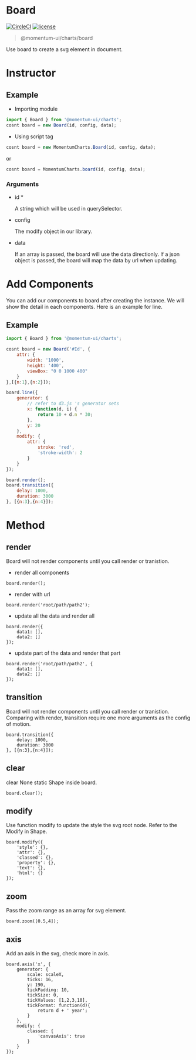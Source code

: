 # Board

[![CircleCI](https://img.shields.io/circleci/project/github/momentum-design/momentum-ui/main.svg)](https://circleci.com/gh/momentum-design/momentum-ui/)
[![license](https://img.shields.io/github/license/momentum-design/momentum-ui.svg?color=blueviolet)](https://github.com/momentum-design/momentum-ui/blob/main/charts/LICENSE)

> @momentum-ui/charts/board

Use board to create a svg element in document. 

# Instructor

## Example

+ Importing module

``` js
import { Board } from '@momentum-ui/charts';
cosnt board = new Board(id, config, data);
```

+ Using script tag

``` js
cosnt board = new MomentumCharts.Board(id, config, data);
```

or

``` js
cosnt board = MomentumCharts.board(id, config, data);
```

### Arguments

+ id *

	A string which will be used in querySelector.

+ config

	The modify object in our library.

+ data

	If an array is passed, the board will use the data directionly.
	If a json object is passed, the board will map the data by url when updating.

# Add Components

You can add our components to board after creating the instance. We will show the detail in each components. Here is an example for line.

## Example

``` js
import { Board } from '@momentum-ui/charts';

cosnt board = new Board('#Id', {
	attr: {
		width: '1000',
		height: '400',
		viewBox: "0 0 1000 400"
	}
},[{n:1},{n:2}]);

board.line({
	generator: {
		// refer to d3.js 's generator sets
		x: function(d, i) {
			return 10 + d.n * 30;
		},
		y: 20
	},
	modify: {
		attr: {
			stroke: 'red',
			'stroke-width': 2
		}
	}
});

board.render();
board.transition({
	delay: 1000,
	duration: 3000
}, [{n:3},{n:4}]);

```

# Method

## render

Board will not render components until you call render or tranistion. 

+ render all components

```
board.render();
```

+ render with url
```
board.render('root/path/path2');
```

+ update all the data and render all

```
board.render({
	data1: [],
	data2: []
});
```

+ update part of the data and render that part

```
board.render('root/path/path2', {
	data1: [],
	data2: []
});
```


## transition

Board will not render components until you call render or tranistion. Comparing with render,  transition require one more arguments as the config of motion.


```
board.transition({
	delay: 1000,
	duration: 3000
}, [{n:3},{n:4}]);
```

## clear

clear None static Shape inside board.


```
board.clear();
```

## modify

Use function modify to update the style the svg root node. Refer to the Modify in Shape.


```
board.modify({
	'style': {},
	'attr': {},
	'classed': {},
	'property': {},
	'text': {},
	'html': {}
});
```

## zoom

Pass the zoom range as an array for svg element.


```
board.zoom([0.5,4]);
```

## axis

Add an axis in the svg, check more in axis.


```
board.axis('x', {
	generator: {
		scale: scaleX,
		ticks: 16,
		y: 190,
		tickPadding: 10,
		tickSize: 0,
		tickValues: [1,2,3,10],
		tickFormat: function(d){
			return d + ' year';
		}
	},
	modify: {
		classed: {
			'canvasAxis': true
		}	
	}
});
```
